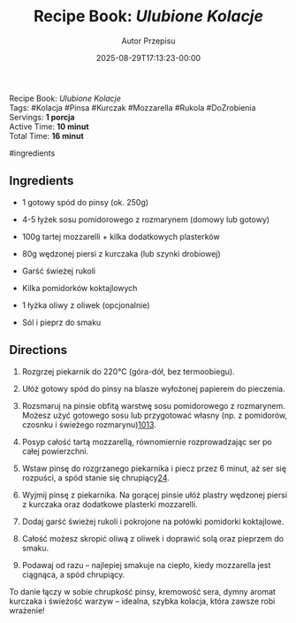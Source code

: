 ﻿---
draft: true
title: "Recipe Book: _Ulubione Kolacje_"
author: "Autor Przepisu"
recipe_image: images/recipe-headers/default.jpg
date: 2025-08-29T17:13:23-00:00
categories: ["do-kategoryzacji"]
tags: ["draft"]
tagline: "Przepis do sformatowania"
servings: 4
prep_time: 15
cook: true
cook_time: 30
calories: 300
protein: 20
fat: 10
carbohydrate: 25
---
Recipe Book: _Ulubione Kolacje_  
Tags: #Kolacja #Pinsa #Kurczak #Mozzarella #Rukola  #DoZrobienia
Servings: **1 porcja**  
Active Time: **10 minut**  
Total Time: **16 minut**

#ingredients

## Ingredients

-  1 gotowy spód do pinsy (ok. 250g)
    
-  4-5 łyżek sosu pomidorowego z rozmarynem (domowy lub gotowy)
    
-  100g tartej mozzarelli + kilka dodatkowych plasterków
    
-  80g wędzonej piersi z kurczaka (lub szynki drobiowej)
    
-  Garść świeżej rukoli
    
-  Kilka pomidorków koktajlowych
    
-  1 łyżka oliwy z oliwek (opcjonalnie)
    
-  Sól i pieprz do smaku
    

## Directions

1. Rozgrzej piekarnik do 220°C (góra-dół, bez termoobiegu).
    
2. Ułóż gotowy spód do pinsy na blasze wyłożonej papierem do pieczenia.
    
3. Rozsmaruj na pinsie obfitą warstwę sosu pomidorowego z rozmarynem. Możesz użyć gotowego sosu lub przygotować własny (np. z pomidorów, czosnku i świeżego rozmarynu)[10](https://zapiecem.wordpress.com/2015/01/18/sos-do-pizzy-z-rozmarynem-i-chilli/)[13](https://www.mniammniam.com/sos-pomidorowy-z-rozmarynem).
    
4. Posyp całość tartą mozzarellą, równomiernie rozprowadzając ser po całej powierzchni.
    
5. Wstaw pinsę do rozgrzanego piekarnika i piecz przez 6 minut, aż ser się rozpuści, a spód stanie się chrupiący[2](https://poprostupycha.com.pl/przepis/pinsa-capricciosa/)[4](https://www.empik.com/pasje/pinsa-z-czym-ja-podawac-top-5-przepisow-na-domowa-pinse,134745,a).
    
6. Wyjmij pinsę z piekarnika. Na gorącej pinsie ułóż plastry wędzonej piersi z kurczaka oraz dodatkowe plasterki mozzarelli.
    
7. Dodaj garść świeżej rukoli i pokrojone na połówki pomidorki koktajlowe.
    
8. Całość możesz skropić oliwą z oliwek i doprawić solą oraz pieprzem do smaku.
    
9. Podawaj od razu – najlepiej smakuje na ciepło, kiedy mozzarella jest ciągnąca, a spód chrupiący.
    

To danie łączy w sobie chrupkość pinsy, kremowość sera, dymny aromat kurczaka i świeżość warzyw – idealna, szybka kolacja, która zawsze robi wrażenie!